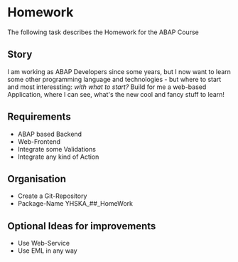 # Homework

The following task describes the Homework for the ABAP Course

## Story

I am working as ABAP Developers since some years, but I now want to learn some other programming language and technologies - but where to start and most interessting: *with what to start?*
Build for me a web-based Application, where I can see, what's the new cool and fancy stuff to learn!

## Requirements

* ABAP based Backend
* Web-Frontend
* Integrate some Validations
* Integrate any kind of Action

## Organisation

* Create a Git-Repository
* Package-Name YHSKA_##_HomeWork

## Optional Ideas for improvements

* Use Web-Service
* Use EML in any way
  
